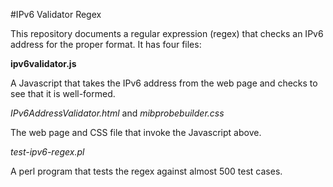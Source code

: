 #IPv6 Validator Regex

This repository documents a regular expression (regex) that checks an IPv6 address for the proper format. It has four files:

**ipv6validator.js**

A Javascript that takes the IPv6 address from the web page and checks to see that it is well-formed. 

*IPv6AddressValidator.html* and
*mibprobebuilder.css*

The web page and CSS file that invoke the Javascript above.

*test-ipv6-regex.pl*

A perl program that tests the regex against almost 500 test cases.
